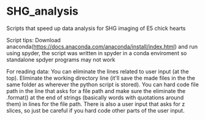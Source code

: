 # SHG_analysis
Scripts that speed up data analysis for SHG imaging of E5 chick hearts

Script tips:
Download anaconda(https://docs.anaconda.com/anaconda/install/index.html) and run using spyder, the script was written in spyder in a conda enviroment 
so standalone spdyer programs may not work


For reading data:
You can eliminate the lines related to user input (at the top). Eliminate the working directory line (it'll save the made files in the the same folder as wherever the python script is stored). You can hard code file path in the line that asks for a file path and make sure the eliminate the .format() at the end of strings (basically words with quotations around them) in lines for the file path. There is also a user input that asks for z slices, so just
be careful if you hard code other parts of the user input. 

